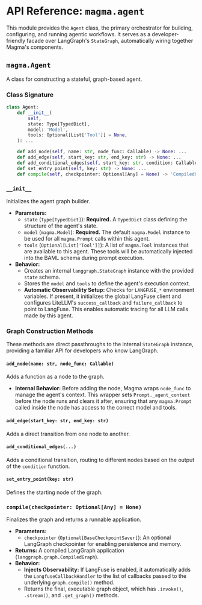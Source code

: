 # API Reference: `magma.agent`

This module provides the `Agent` class, the primary orchestrator for building, configuring, and running agentic workflows. It serves as a developer-friendly facade over LangGraph's `StateGraph`, automatically wiring together Magma's components.

## `magma.Agent`

A class for constructing a stateful, graph-based agent.

### Class Signature
```python
class Agent:
    def __init__(
        self,
        state: Type[TypedDict],
        model: 'Model',
        tools: Optional[List['Tool']] = None,
    ): ...

    def add_node(self, name: str, node_func: Callable) -> None: ...
    def add_edge(self, start_key: str, end_key: str) -> None: ...
    def add_conditional_edges(self, start_key: str, condition: Callable, path_map: Optional[Dict[str, str]] = None) -> None: ...
    def set_entry_point(self, key: str) -> None: ...
    def compile(self, checkpointer: Optional[Any] = None) -> 'CompiledGraph': ...
```

### `__init__`
Initializes the agent graph builder.

*   **Parameters:**
    *   `state` (`Type[TypedDict]`): **Required.** A `TypedDict` class defining the structure of the agent's state.
    *   `model` (`magma.Model`): **Required.** The default `magma.Model` instance to be used for all `magma.Prompt` calls within this agent.
    *   `tools` (`Optional[List['Tool']]`): A list of `magma.Tool` instances that are available to this agent. These tools will be automatically injected into the BAML schema during prompt execution.
*   **Behavior:**
    *   Creates an internal `langgraph.StateGraph` instance with the provided `state` schema.
    *   Stores the `model` and `tools` to define the agent's execution context.
    *   **Automatic Observability Setup:** Checks for `LANGFUSE_*` environment variables. If present, it initializes the global LangFuse client and configures LiteLLM's `success_callback` and `failure_callback` to point to LangFuse. This enables automatic tracing for all LLM calls made by this agent.

### Graph Construction Methods
These methods are direct passthroughs to the internal `StateGraph` instance, providing a familiar API for developers who know LangGraph.

#### `add_node(name: str, node_func: Callable)`
Adds a function as a node to the graph.
*   **Internal Behavior:** Before adding the node, Magma wraps `node_func` to manage the agent's context. This wrapper sets `Prompt._agent_context` before the node runs and clears it after, ensuring that any `magma.Prompt` called inside the node has access to the correct model and tools.

#### `add_edge(start_key: str, end_key: str)`
Adds a direct transition from one node to another.

#### `add_conditional_edges(...)`
Adds a conditional transition, routing to different nodes based on the output of the `condition` function.

#### `set_entry_point(key: str)`
Defines the starting node of the graph.

### `compile(checkpointer: Optional[Any] = None)`
Finalizes the graph and returns a runnable application.

*   **Parameters:**
    *   `checkpointer` (`Optional[BaseCheckpointSaver]`): An optional LangGraph checkpointer for enabling persistence and memory.
*   **Returns:** A compiled LangGraph application (`langgraph.graph.CompiledGraph`).
*   **Behavior:**
    *   **Injects Observability:** If LangFuse is enabled, it automatically adds the `LangfuseCallbackHandler` to the list of callbacks passed to the underlying `graph.compile()` method.
    *   Returns the final, executable graph object, which has `.invoke()`, `.stream()`, and `.get_graph()` methods.